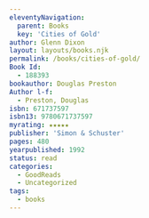 ```yaml
---
eleventyNavigation:
  parent: Books
  key: 'Cities of Gold'
author: Glenn Dixon
layout: layouts/books.njk
permalink: /books/cities-of-gold/
Book Id:
  - 188393
bookauthor: Douglas Preston
Author l-f:
  - Preston, Douglas
isbn: 671737597
isbn13: 9780671737597
myrating: ★★★★★
publisher: 'Simon & Schuster'
pages: 480
yearpublished: 1992
status: read
categories:
  - GoodReads
  - Uncategorized
tags:
  - books
---
```

